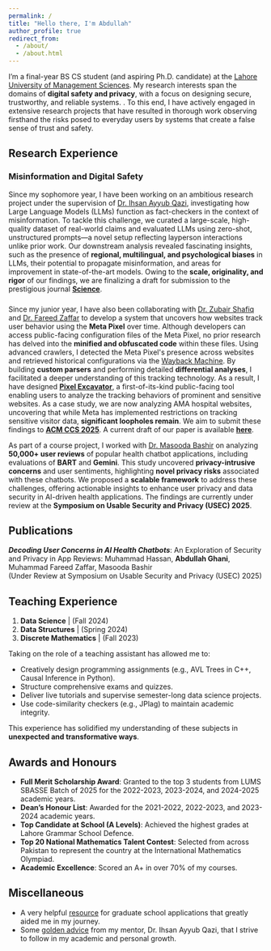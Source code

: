 ```yaml
---
permalink: /
title: "Hello there, I'm Abdullah"
author_profile: true
redirect_from: 
  - /about/
  - /about.html
---
```

I’m a final-year BS CS student (and aspiring Ph.D. candidate) at the [Lahore University of Management Sciences](https://lums.edu.pk/). My research interests span the domains of **digital safety and privacy**, with a focus on designing secure, trustworthy, and reliable systems. . To this end, I have actively engaged in extensive research projects that have resulted in thorough
work observing firsthand the risks posed to everyday users by systems that create a false sense of trust and safety.

## Research Experience

### Misinformation and Digital Safety
Since my sophomore year, I have been working on an ambitious research project under the supervision of [Dr. Ihsan Ayyub Qazi](https://ihsanqazi.com), investigating how Large Language Models (LLMs) function as fact-checkers in the context of misinformation. To tackle this challenge, we curated a large-scale, high-quality dataset of real-world claims and evaluated LLMs using zero-shot, unstructured prompts—a novel setup reflecting layperson interactions unlike prior work. Our downstream analysis revealed fascinating insights, such as the presence of **regional, multilingual, and psychological biases** in LLMs, their potential to propagate misinformation, and areas for improvement in state-of-the-art models. Owing to the **scale, originality, and rigor** of our findings, we are finalizing a draft for submission to the prestigious journal **[Science](https://www.science.org/)**.

### 
Since my junior year, I have also been collaborating with [Dr. Zubair Shafiq](https://web.cs.ucdavis.edu/~zubair/) and [Dr. Fareed Zaffar](https://dblp.org/pid/59/3605.html) to develop a system that uncovers how websites track user behavior using the **Meta Pixel** over time. Although developers can access public-facing configuration files of the Meta Pixel, no prior research has delved into the **minified and obfuscated code** within these files. Using advanced crawlers, I detected the Meta Pixel's presence across websites and retrieved historical configurations via the [Wayback Machine](https://wayback.archive.org/). By building **custom parsers** and performing detailed **differential analyses**, I facilitated a deeper understanding of this tracking technology. As a result, I have designed **[Pixel Excavator](https://pixel-frontend-1glb.onrender.com/)**, a first-of-its-kind public-facing tool enabling users to analyze the tracking behaviors of prominent and sensitive websites. As a case study, we are now analyzing AMA hospital websites, uncovering that while Meta has implemented restrictions on tracking sensitive visitor data, **significant loopholes remain**. We aim to submit these findings to **[ACM CCS 2025](https://www.sigsac.org/ccs/CCS2025/)**. A current draft of our paper is available **[here](/files/pixeldraft.pdf)**.


As part of a course project, I worked with [Dr. Masooda Bashir](https://ischool.illinois.edu/people/masooda-bashir) on analyzing **50,000+ user reviews** of popular health chatbot applications, including evaluations of **BART** and **Gemini**. This study uncovered **privacy-intrusive concerns** and user sentiments, highlighting **novel privacy risks** associated with these chatbots. We proposed a **scalable framework** to address these challenges, offering actionable insights to enhance user privacy and data security in AI-driven health applications. The findings are currently under review at the **Symposium on Usable Security and Privacy (USEC) 2025**.

## Publications

***Decoding User Concerns in AI Health Chatbots***: An Exploration of Security and Privacy in App Reviews: Muhammad Hassan, **Abdullah Ghani**, Muhammad Fareed Zaffar, Masooda Bashir  
(Under Review at Symposium on Usable Security and Privacy (USEC) 2025)

## Teaching Experience

1. **Data Science**   |   (Fall 2024)  
2. **Data Structures**   |   (Spring 2024)  
3. **Discrete Mathematics**   |   (Fall 2023)  

Taking on the role of a teaching assistant has allowed me to:
- Creatively design programming assignments (e.g., AVL Trees in C++, Causal Inference in Python).  
- Structure comprehensive exams and quizzes.  
- Deliver live tutorials and supervise semester-long data science projects.  
- Use code-similarity checkers (e.g., JPlag) to maintain academic integrity.  

This experience has solidified my understanding of these subjects in **unexpected and transformative ways**.

## Awards and Honours

- **Full Merit Scholarship Award**: Granted to the top 3 students from LUMS SBASSE Batch of 2025 for the 2022-2023, 2023-2024, and 2024-2025 academic years.  
- **Dean’s Honour List**: Awarded for the 2021-2022, 2022-2023, and 2023-2024 academic years.  
- **Top Candidate at School (A Levels)**: Achieved the highest grades at Lahore Grammar School Defence.  
- **Top 20 National Mathematics Talent Contest**: Selected from across Pakistan to represent the country at the International Mathematics Olympiad.  
- **Academic Excellence**: Scored an A+ in over 70% of my courses.

## Miscellaneous

- A very helpful [resource](https://www.cs.cmu.edu/~harchol/gradschooltalk.pdf) for graduate school applications that greatly aided me in my journey.  
- Some [golden advice](https://ihsan-qazi.blogspot.com/2010/08/few-pieces-of-advice-i-gave-to-my.html) from my mentor, Dr. Ihsan Ayyub Qazi, that I strive to follow in my academic and personal growth.

